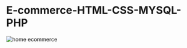 # E-commerce-HTML-CSS-MYSQL-PHP
![home ecommerce](https://user-images.githubusercontent.com/38477281/143477271-0487e550-9e80-45f8-bbab-eb6ddae8348e.JPG)
